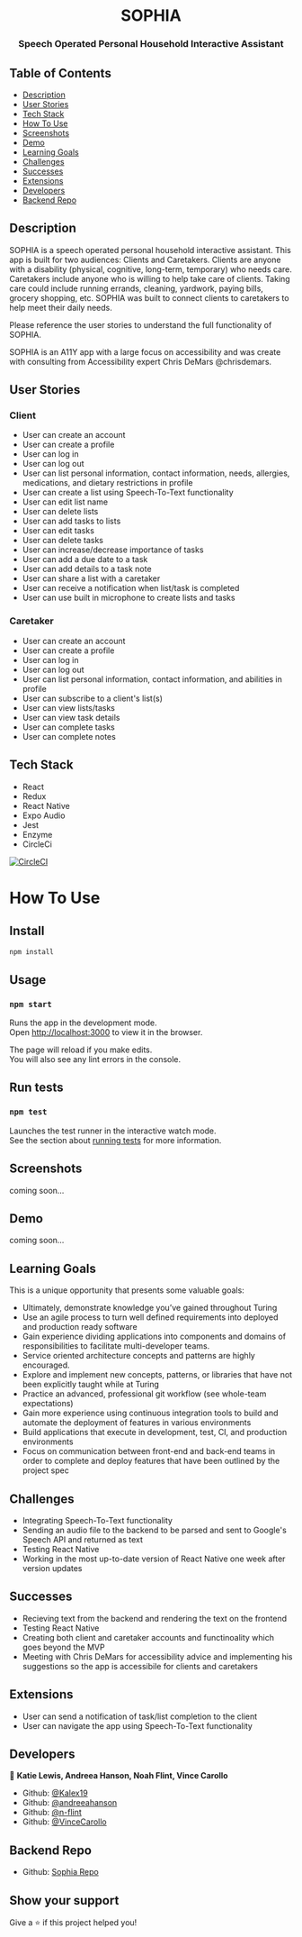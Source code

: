 <h1 align="center">SOPHIA</h1>

<h3 align="center">Speech Operated Personal Household Interactive Assistant</h3>


## Table of Contents
* [Description](#Description)
* [User Stories](#User-Stories)
* [Tech Stack](#Tech-Stack)
* [How To Use](#How-To-Use)
* [Screenshots](#Screenshots)
* [Demo](#Demo)
* [Learning Goals](#Learning-Goals)
* [Challenges](#Challenges)
* [Successes](#Successes)
* [Extensions](#Extensions)
* [Developers](#Developers)
* [Backend Repo](#Backend-Repo)

## Description

SOPHIA is a speech operated personal household interactive assistant. This app is built for two audiences: Clients and Caretakers. Clients are anyone with a disability (physical, cognitive, long-term, temporary) who needs care. Caretakers include anyone who is willing to help take care of clients. Taking care could include running errands, cleaning, yardwork, paying bills, grocery shopping, etc. SOPHIA was built to connect clients to caretakers to help meet their daily needs. 

Please reference the user stories to understand the full functionality of SOPHIA. 

SOPHIA is an A11Y app with a large focus on accessibility and was create with consulting from Accessibility expert Chris DeMars @chrisdemars. 

## User Stories

### Client

* User can create an account
* User can create a profile
* User can log in
* User can log out
* User can list personal information, contact information, needs, allergies, medications, and dietary restrictions in profile
* User can create a list using Speech-To-Text functionality
* User can edit list name
* User can delete lists
* User can add tasks to lists
* User can edit tasks
* User can delete tasks
* User can increase/decrease importance of tasks
* User can add a due date to a task
* User can add details to a task note
* User can share a list with a caretaker
* User can receive a notification when list/task is completed
* User can use built in microphone to create lists and tasks

### Caretaker

* User can create an account
* User can create a profile
* User can log in
* User can log out
* User can list personal information, contact information, and abilities in profile
* User can subscribe to a client's list(s)
* User can view lists/tasks
* User can view task details
* User can complete tasks
* User can complete notes

## Tech Stack

* React
* Redux
* React Native
* Expo Audio
* Jest
* Enzyme
* CircleCi 

[![CircleCI](https://circleci.com/gh/kalex19/Sophia-Native.svg?style=svg)](https://circleci.com/gh/kalex19/Sophia-Native)

# How To Use

## Install

```sh
npm install
```

## Usage

### `npm start`

Runs the app in the development mode.<br>
Open [http://localhost:3000](http://localhost:3000) to view it in the browser.

The page will reload if you make edits.<br>
You will also see any lint errors in the console.

## Run tests

### `npm test`

Launches the test runner in the interactive watch mode.<br>
See the section about [running tests](https://facebook.github.io/create-react-app/docs/running-tests) for more information.

## Screenshots

coming soon...

## Demo

coming soon...

## Learning Goals

This is a unique opportunity that presents some valuable goals:

* Ultimately, demonstrate knowledge you’ve gained throughout Turing
* Use an agile process to turn well defined requirements into deployed and production ready software
* Gain experience dividing applications into components and domains of responsibilities to facilitate multi-developer teams. 
* Service oriented architecture concepts and patterns are highly encouraged.
* Explore and implement new concepts, patterns, or libraries that have not been explicitly taught while at Turing
* Practice an advanced, professional git workflow (see whole-team expectations)
* Gain more experience using continuous integration tools to build and automate the deployment of features in various environments
* Build applications that execute in development, test, CI, and production environments
* Focus on communication between front-end and back-end teams in order to complete and deploy features that have been outlined by the project spec

## Challenges

* Integrating Speech-To-Text functionality
* Sending an audio file to the backend to be parsed and sent to Google's Speech API and returned as text
* Testing React Native
* Working in the most up-to-date version of React Native one week after version updates

## Successes

* Recieving text from the backend and rendering the text on the frontend
* Testing React Native
* Creating both client and caretaker accounts and functinoality which goes beyond the MVP
* Meeting with Chris DeMars for accessibility advice and implementing his suggestions so the app is accessibile for clients and caretakers

## Extensions

* User can send a notification of task/list completion to the client
* User can navigate the app using Speech-To-Text functionality

## Developers

👤 **Katie Lewis, Andreea Hanson, Noah Flint, Vince Carollo**

* Github: [@Kalex19](https://github.com/Kalex19)
* Github: [@andreeahanson](https://github.com/andreeahanson)
* Github: [@n-flint](https://github.com/n-flint)
* Github: [@VinceCarollo](https://github.com/VinceCarollo)

## Backend Repo

* Github: [Sophia Repo](https://github.com/n-flint/Sophia-Rails)

## Show your support

Give a ⭐️ if this project helped you!

